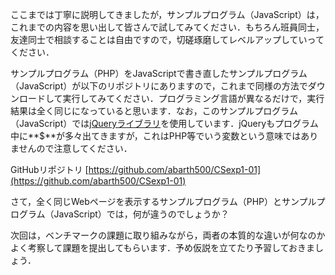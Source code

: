 ここまでは丁寧に説明してきましたが，サンプルプログラム（JavaScript）は，これまでの内容を思い出して皆さんで試してみてください．もちろん班員同士，友達同士で相談することは自由ですので，切磋琢磨してレベルアップしていってください．

サンプルプログラム（PHP）をJavaScriptで書き直したサンプルプログラム（JavaScript）が以下のリポジトリにありますので，これまで同様の方法でダウンロードして実行してみてください．プログラミング言語が異なるだけで，実行結果は全く同じになっていると思います．なお，このサンプルプログラム（JavaScript）では[jQueryライブラリ](http://jquery.com/)を使用しています．jQueryもプログラム中に**$**が多々出てきますが，これはPHP等でいう変数という意味ではありませんので注意してください．

GitHubリポジトリ [https://github.com/abarth500/CSexp1-01](https://github.com/abarth500/CSexp1-01)

さて，全く同じWebページを表示するサンプルプログラム（PHP）とサンプルプログラム（JavaScript）では，何が違うのでしょうか？

次回は，ベンチマークの課題に取り組みながら，両者の本質的な違いが何なのかよく考察して課題を提出してもらいます．予め仮説を立てたり予習しておきましょう．